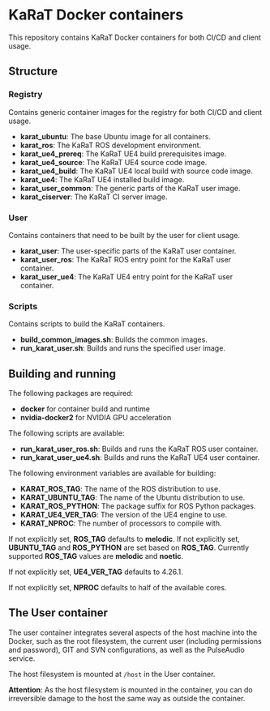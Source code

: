 # KaRaT Docker containers

This repository contains KaRaT Docker containers for both CI/CD and client usage.

## Structure

### Registry
Contains generic container images for the registry for both CI/CD and client usage.
* **karat_ubuntu**: The base Ubuntu image for all containers.
* **karat_ros**: The KaRaT ROS development environment.
* **karat_ue4_prereq**: The KaRaT UE4 build prerequisites image.
* **karat_ue4_source**: The KaRaT UE4 source code image.
* **karat_ue4_build**: The KaRaT UE4 local build with source code image.
* **karat_ue4**: The KaRaT UE4 installed build image.
* **karat_user_common**: The generic parts of the KaRaT user image.
* **karat_ciserver**: The KaRaT CI server image.

### User
Contains containers that need to be built by the user for client usage.
* **karat_user**: The user-specific parts of the KaRaT user container.
* **karat_user_ros**: The KaRaT ROS entry point for the KaRaT user container.
* **karat_user_ue4**: The KaRaT UE4 entry point for the KaRaT user container.

### Scripts
Contains scripts to build the KaRaT containers.
* **build_common_images.sh**: Builds the common images.
* **run_karat_user.sh**: Builds and runs the specified user image.

## Building and running

The following packages are required:
* **docker** for container build and runtime
* **nvidia-docker2** for NVIDIA GPU acceleration

The following scripts are available:
* **run_karat_user_ros.sh**: Builds and runs the KaRaT ROS user container.
* **run_karat_user_ue4.sh**: Builds and runs the KaRaT UE4 user container.

The following environment variables are available for building:
* **KARAT_ROS_TAG**: The name of the ROS distribution to use.
* **KARAT_UBUNTU_TAG**: The name of the Ubuntu distribution to use.
* **KARAT_ROS_PYTHON**: The package suffix for ROS Python packages.
* **KARAT_UE4_VER_TAG**: The version of the UE4 engine to use.
* **KARAT_NPROC**: The number of processors to compile with.

If not explicitly set, **ROS_TAG** defaults to **melodic**. If not explicitly set, **UBUNTU_TAG** and **ROS_PYTHON** are set based on **ROS_TAG**. Currently supported **ROS_TAG** values are **melodic** and **noetic**.

If not explicitly set, **UE4_VER_TAG** defaults to 4.26.1.

If not explicitly set, **NPROC** defaults to half of the available cores.

## The User container

The user container integrates several aspects of the host machine into the Docker, such as the root filesystem, the current user (including permissions and password), GIT and SVN configurations, as well as the PulseAudio service.

The host filesystem is mounted at ``/host`` in the User container.

**Attention**: As the host filesystem is mounted in the container, you can do irreversible damage to the host the same way as outside the container.
